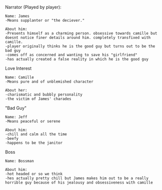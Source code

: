 Narrator (Played by player):

	Name: James 
	-Means supplanter or "the deciever." 

	About him:
	-Presents himself as a charming person. obsessive towards camille but doesnt notice finer details around him. completely transfixed with camille.
	-player originally thinks he is the good guy but turns out to be the bad guy
	-comes off as concerned and wanting to save his "girlfriend"
	-has actually created a false reality in which he is the good guy



Love Interest

	Name: Camille
	-Means pure and of unblemished character
	
	About her:
	-charismatic and bubbly personality
	-the victim of James' charades



"Bad Guy"

	Name: Jeff
	-Means peaceful or serene
	
	About him:
	-chill and calm all the time
	-beefy
	-happens to be the janitor
	

Boss

	Name: Bossman

	About him:
	-hot headed or so we think
	-hes actually pretty chill but James makes him out to be a really horrible guy because of his jealousy and obsessiveness with camille

